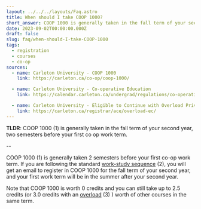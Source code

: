 ```yaml
---
layout: ../../../layouts/Faq.astro
title: When should I take COOP 1000?
short_answer: COOP 1000 is generally taken in the fall term of your second year, two semesters before your first co op work term.
date: 2023-09-02T00:00:00.000Z
draft: false
slug: faq/when-should-I-take-COOP-1000
tags:
  - registration
  - courses
  - co-op
sources:
  - name: Carleton University - COOP 1000
    link: https://carleton.ca/co-op/coop-1000/

  - name: Carleton University - Co-operative Education
    link: https://calendar.carleton.ca/undergrad/regulations/co-operativeeducation/

  - name: Carleton University - Eligible to Continue with Overload Privilege
    link: https://carleton.ca/registrar/ace/overload-ec/
---
```


**TLDR**: COOP 1000 (1) is generally taken in the fall term of your second year, two semesters before your first co op work term.

--

COOP 1000 (1) is generally taken 2 semesters before your first co-op work term. If you are following the standard [work-study sequence](https://calendar.carleton.ca/undergrad/regulations/co-operativeeducation/) (2), you will get an email to register in COOP 1000 for the fall term of your second year, and your first work term will be in the summer after your second year.

Note that COOP 1000 is worth 0 credits and you can still take up to 2.5 credits (or 3.0 credits with an [overload](https://carleton.ca/registrar/ace/overload-ec/) (3) ) worth of other courses in the same term.
